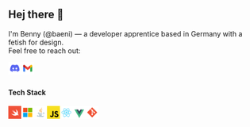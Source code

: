 ## Hej there 👋
I'm Benny (@baeni) — a developer apprentice based in Germany with a fetish for design.<br />
Feel free to reach out:

[<img align="left" alt="Discord" width="26px" src="https://github.com/edent/SuperTinyIcons/blob/master/images/svg/discord.svg" />][discord]
[<img align="left" alt="Mail" width="26px" src="https://github.com/edent/SuperTinyIcons/blob/master/images/svg/gmail.svg" />][mail]

<br />
<br />

#### Tech Stack

[<img align="left" alt="Swift" width="26px" src="https://github.com/edent/SuperTinyIcons/blob/master/images/svg/swift.svg" />][wikipediadotnet]
[<img align="left" alt="C#" width="26px" src="https://github.com/edent/SuperTinyIcons/blob/master/images/svg/microsoft.svg" />][wikipediadotnet]
[<img align="left" alt="Java" width="26px" src="https://github.com/edent/SuperTinyIcons/blob/master/images/svg/java.svg" />][wikipediajava]
[<img align="left" alt="JS" width="26px" src="https://github.com/edent/SuperTinyIcons/blob/master/images/svg/javascript.svg" />][wikipediajs]
[<img align="left" alt="React" width="26px" src="https://github.com/edent/SuperTinyIcons/blob/master/images/svg/react.svg" />][wikipediareact]
[<img align="left" alt="Vue" width="26px" src="https://github.com/edent/SuperTinyIcons/blob/master/images/svg/vue.svg" />][wikipediavue]
[<img align="left" alt="Git" width="26px" src="https://github.com/edent/SuperTinyIcons/blob/master/images/svg/git.svg" />][wikipediagit]

[discord]: https://discord.com/invite/AJr2d8Z
[mail]: mailto:baeni.saa@gmail.com

[wikipediadotnet]: https://en.wikipedia.org/wiki/.NET
[wikipediajava]: https://en.wikipedia.org/wiki/Java_(programming_language)
[wikipediajs]: https://en.wikipedia.org/wiki/JavaScript
[wikipediareact]: https://en.wikipedia.org/wiki/React
[wikipediavue]: https://en.wikipedia.org/wiki/Vue.js
[wikipediagit]: https://en.wikipedia.org/wiki/Git
